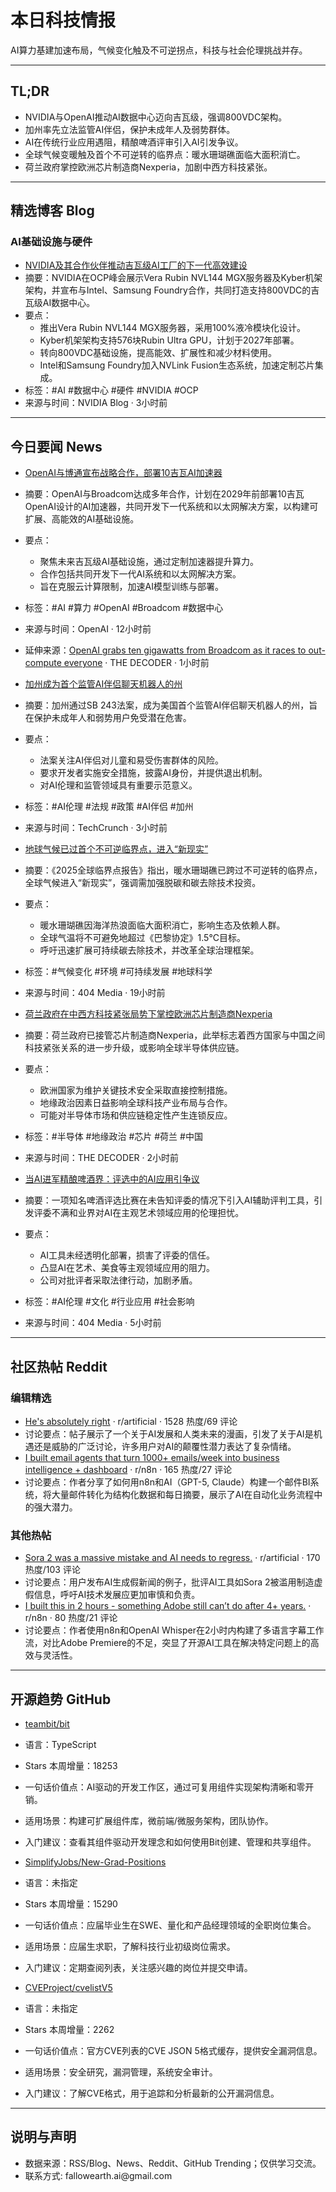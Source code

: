 <h1 id="">本日科技情报</h1>
<p>AI算力基建加速布局，气候变化触及不可逆拐点，科技与社会伦理挑战并存。</p>
<hr />
<h2 id="tldr">TL;DR</h2>
<ul>
<li>NVIDIA与OpenAI推动AI数据中心迈向吉瓦级，强调800VDC架构。</li>
<li>加州率先立法监管AI伴侣，保护未成年人及弱势群体。</li>
<li>AI在传统行业应用遇阻，精酿啤酒评审引入AI引发争议。</li>
<li>全球气候变暖触及首个不可逆转的临界点：暖水珊瑚礁面临大面积消亡。</li>
<li>荷兰政府掌控欧洲芯片制造商Nexperia，加剧中西方科技紧张。</li>
</ul>
<hr />
<h2 id="blog">精选博客 Blog</h2>
<h3 id="ai">AI基础设施与硬件</h3>
<ul>
<li><a href="https://blogs.nvidia.com/blog/gigawatt-ai-factories-ocp-vera-rubin/">NVIDIA及其合作伙伴推动吉瓦级AI工厂的下一代高效建设</a></li>
<li>摘要：NVIDIA在OCP峰会展示Vera Rubin NVL144 MGX服务器及Kyber机架架构，并宣布与Intel、Samsung Foundry合作，共同打造支持800VDC的吉瓦级AI数据中心。</li>
<li>要点：<ul>
<li>推出Vera Rubin NVL144 MGX服务器，采用100%液冷模块化设计。</li>
<li>Kyber机架架构支持576块Rubin Ultra GPU，计划于2027年部署。</li>
<li>转向800VDC基础设施，提高能效、扩展性和减少材料使用。</li>
<li>Intel和Samsung Foundry加入NVLink Fusion生态系统，加速定制芯片集成。</li></ul></li>
<li>标签：#AI #数据中心 #硬件 #NVIDIA #OCP</li>
<li>来源与时间：NVIDIA Blog · 3小时前</li>
</ul>
<hr />
<h2 id="news">今日要闻 News</h2>
<ul>
<li><p><a href="https://openai.com/index/openai-and-broadcom-announce-strategic-collaboration">OpenAI与博通宣布战略合作，部署10吉瓦AI加速器</a></p></li>
<li><p>摘要：OpenAI与Broadcom达成多年合作，计划在2029年前部署10吉瓦OpenAI设计的AI加速器，共同开发下一代系统和以太网解决方案，以构建可扩展、高能效的AI基础设施。</p></li>
<li><p>要点：</p>
<ul>
<li>聚焦未来吉瓦级AI基础设施，通过定制加速器提升算力。</li>
<li>合作包括共同开发下一代AI系统和以太网解决方案。</li>
<li>旨在克服云计算限制，加速AI模型训练与部署。</li></ul></li>
<li><p>标签：#AI #算力 #OpenAI #Broadcom #数据中心</p></li>
<li><p>来源与时间：OpenAI · 12小时前</p></li>
<li><p>延伸来源：<a href="https://the-decoder.com/openai-grabs-ten-gigawatts-from-broadcom-as-it-races-to-out-compute-everyone/">OpenAI grabs ten gigawatts from Broadcom as it races to out-compute everyone</a> · THE DECODER · 1小时前</p></li>
<li><p><a href="https://techcrunch.com/2025/10/13/california-becomes-first-state-to-regulate-ai-companion-chatbots/">加州成为首个监管AI伴侣聊天机器人的州</a></p></li>
<li><p>摘要：加州通过SB 243法案，成为美国首个监管AI伴侣聊天机器人的州，旨在保护未成年人和弱势用户免受潜在危害。</p></li>
<li><p>要点：</p>
<ul>
<li>法案关注AI伴侣对儿童和易受伤害群体的风险。</li>
<li>要求开发者实施安全措施，披露AI身份，并提供退出机制。</li>
<li>对AI伦理和监管领域具有重要示范意义。</li></ul></li>
<li><p>标签：#AI伦理 #法规 #政策 #AI伴侣 #加州</p></li>
<li><p>来源与时间：TechCrunch · 3小时前</p></li>
<li><p><a href="https://www.404media.co/earths-climate-has-passed-its-first-irreversible-tipping-point-and-entered-a-new-reality/">地球气候已过首个不可逆临界点，进入“新现实”</a></p></li>
<li><p>摘要：《2025全球临界点报告》指出，暖水珊瑚礁已跨过不可逆转的临界点，全球气候进入“新现实”，强调需加强脱碳和碳去除技术投资。</p></li>
<li><p>要点：</p>
<ul>
<li>暖水珊瑚礁因海洋热浪面临大面积消亡，影响生态及依赖人群。</li>
<li>全球气温将不可避免地超过《巴黎协定》1.5°C目标。</li>
<li>呼吁迅速扩展可持续碳去除技术，并改革全球治理框架。</li></ul></li>
<li><p>标签：#气候变化 #环境 #可持续发展 #地球科学</p></li>
<li><p>来源与时间：404 Media · 19小时前</p></li>
<li><p><a href="https://the-decoder.com/dutch-government-takes-control-european-chip-manufacturer-amid-west-china-tech-tensions/">荷兰政府在中西方科技紧张局势下掌控欧洲芯片制造商Nexperia</a></p></li>
<li><p>摘要：荷兰政府已接管芯片制造商Nexperia，此举标志着西方国家与中国之间科技紧张关系的进一步升级，或影响全球半导体供应链。</p></li>
<li><p>要点：</p>
<ul>
<li>欧洲国家为维护关键技术安全采取直接控制措施。</li>
<li>地缘政治因素日益影响全球科技产业布局与合作。</li>
<li>可能对半导体市场和供应链稳定性产生连锁反应。</li></ul></li>
<li><p>标签：#半导体 #地缘政治 #芯片 #荷兰 #中国</p></li>
<li><p>来源与时间：THE DECODER · 2小时前</p></li>
<li><p><a href="https://www.404media.co/what-happened-when-ai-came-for-craft-beer-canadian-beer-awards-best-beer-app/">当AI进军精酿啤酒界：评选中的AI应用引争议</a></p></li>
<li><p>摘要：一项知名啤酒评选比赛在未告知评委的情况下引入AI辅助评判工具，引发评委不满和业界对AI在主观艺术领域应用的伦理担忧。</p></li>
<li><p>要点：</p>
<ul>
<li>AI工具未经透明化部署，损害了评委的信任。</li>
<li>凸显AI在艺术、美食等主观领域应用的阻力。</li>
<li>公司对批评者采取法律行动，加剧矛盾。</li></ul></li>
<li><p>标签：#AI伦理 #文化 #行业应用 #社会影响</p></li>
<li><p>来源与时间：404 Media · 5小时前</p></li>
</ul>
<hr />
<h2 id="reddit">社区热帖 Reddit</h2>
<h3 id="-1">编辑精选</h3>
<ul>
<li><a href="https://i.redd.it/ek2qafr8uvuf1.png">He's absolutely right</a> · r/artificial · 1528 热度/69 评论</li>
<li>讨论要点：帖子展示了一个关于AI发展和人类未来的漫画，引发了关于AI是机遇还是威胁的广泛讨论，许多用户对AI的颠覆性潜力表达了复杂情绪。</li>
<li><a href="https://www.reddit.com/gallery/1o5ddj7">I built email agents that turn 1000+ emails/week into business intelligence + dashboard</a> · r/n8n · 165 热度/27 评论</li>
<li>讨论要点：作者分享了如何用n8n和AI（GPT-5, Claude）构建一个邮件BI系统，将大量邮件转化为结构化数据和每日摘要，展示了AI在自动化业务流程中的强大潜力。</li>
</ul>
<h3 id="-2">其他热帖</h3>
<ul>
<li><a href="https://www.reddit.com/gallery/1o5kb52">Sora 2 was a massive mistake and AI needs to regress.</a> · r/artificial · 170 热度/103 评论</li>
<li>讨论要点：用户发布AI生成假新闻的例子，批评AI工具如Sora 2被滥用制造虚假信息，呼吁AI技术发展应更加审慎和负责。</li>
<li><a href="https://i.redd.it/x1qy6d3mlvuf1.jpeg">I built this in 2 hours - something Adobe still can’t do after 4+ years.</a> · r/n8n · 80 热度/21 评论</li>
<li>讨论要点：作者使用n8n和OpenAI Whisper在2小时内构建了多语言字幕工作流，对比Adobe Premiere的不足，突显了开源AI工具在解决特定问题上的高效与灵活性。</li>
</ul>
<hr />
<h2 id="github">开源趋势 GitHub</h2>
<ul>
<li><p><a href="https://github.com/teambit/bit">teambit/bit</a></p></li>
<li><p>语言：TypeScript</p></li>
<li><p>Stars 本周增量：18253</p></li>
<li><p>一句话价值点：AI驱动的开发工作区，通过可复用组件实现架构清晰和零开销。</p></li>
<li><p>适用场景：构建可扩展组件库，微前端/微服务架构，团队协作。</p></li>
<li><p>入门建议：查看其组件驱动开发理念和如何使用Bit创建、管理和共享组件。</p></li>
<li><p><a href="https://github.com/SimplifyJobs/New-Grad-Positions">SimplifyJobs/New-Grad-Positions</a></p></li>
<li><p>语言：未指定</p></li>
<li><p>Stars 本周增量：15290</p></li>
<li><p>一句话价值点：应届毕业生在SWE、量化和产品经理领域的全职岗位集合。</p></li>
<li><p>适用场景：应届生求职，了解科技行业初级岗位需求。</p></li>
<li><p>入门建议：定期查阅列表，关注感兴趣的岗位并提交申请。</p></li>
<li><p><a href="https://github.com/CVEProject/cvelistV5">CVEProject/cvelistV5</a></p></li>
<li><p>语言：未指定</p></li>
<li><p>Stars 本周增量：2262</p></li>
<li><p>一句话价值点：官方CVE列表的CVE JSON 5格式缓存，提供安全漏洞信息。</p></li>
<li><p>适用场景：安全研究，漏洞管理，系统安全审计。</p></li>
<li><p>入门建议：了解CVE格式，用于追踪和分析最新的公开漏洞信息。</p></li>
</ul>
<hr />
<h2 id="-3">说明与声明</h2>
<ul>
<li>数据来源：RSS/Blog、News、Reddit、GitHub Trending；仅供学习交流。</li>
<li>联系方式: fallowearth.ai@gmail.com</li>
</ul>